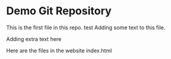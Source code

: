 # Demo Git Repository

This is the first file in this repo.
test
Adding some text to this file.

Adding extra text here

Here are the files in the website
index.html
